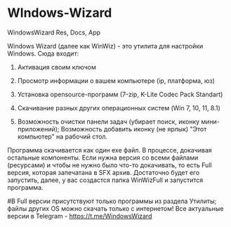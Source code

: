 # WIndows-Wizard
WindowsWizard Res, Docs, App

Windows Wizard (далее как WinWiz) - это утилита для настройки Windows. Сюда входит: 

1. Активация своим ключом

2. Просмотр информации о вашем компьютере (ip, платформа, юз)

3. Установка opensource-программ (7-zip, K-Lite Codec Pack Standart)

4. Скачивание разных других операционных систем (Win 7, 10, 11, 8.1)

5. Возможность очистки панели задач (убирает поиск, иконку мини-приложений); Возможность добавить иконку (не ярлык) "Этот компьютер" на рабочий стол.



Программа скачивается как один exe файл. В процессе, докачивая остальные компоненты. Если нужна версия со всеми файлами (ресурсами) и чтобы не нужно было что-то докачивать, то есть Full версия, которая запечатана в SFX архив. Достаточно будет его запустить, далее, у вас создастся папка WinWizFull и запустится программа. 

#В Full версии присутствуют только программы из раздела Утилиты; файлы других OS можно скачать только с интернетом!
Все актуальные версии в Telegram - https://t.me/WindowsWizard


